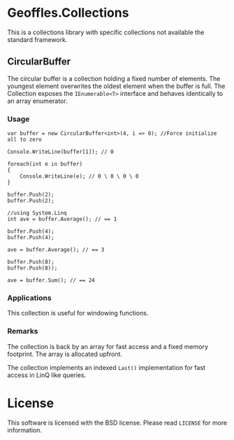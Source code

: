 # Geoffles.Collections

This is a collections library with specific collections not available the standard framework.

## CircularBuffer<T>

The circular buffer is a collection holding a fixed number of elements. The youngest element overwrites the oldest element when the buffer is full. The Collection exposes the `IEnumerable<T>` interface and behaves identically to an array enumerator.

### Usage

```
var buffer = new CircularBuffer<int>(4, i => 0); //Force initialize all to zero

Console.WriteLine(buffer[1]); // 0

foreach(int e in buffer)
{
    Console.WriteLine(e); // 0 \ 0 \ 0 \ 0
}

buffer.Push(2);
buffer.Push(2);

//using System.Linq
int ave = buffer.Average(); // == 1

buffer.Push(4);
buffer.Push(4);

ave = buffer.Average(); // == 3

buffer.Push(8);
buffer.Push(8));

ave = buffer.Sum(); // == 24
```

### Applications

This collection is useful for windowing functions.

### Remarks

The collection is back by an array for fast access and a fixed memory footprint. The array is allocated upfront.

The collection implements an indexed `Last()` implementation for fast access in LinQ like queries.

# License

This software is licensed with the BSD license. Please read `LICENSE` for more information.